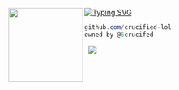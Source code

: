 [![Typing SVG](https://readme-typing-svg.herokuapp.com?font=Roboto+Mono&lines=+%7C+crucified.lol)](https://git.io/typing-svg)
<img align="left" src="https://upload.wikimedia.org/wikipedia/commons/thumb/3/34/Red_star.svg/220px-Red_star.svg.png" width="147"/> 

```csharp
github.com/crucified-lol
owned by @6crucifed
```
&zwnj; 
&zwnj; 
![](https://komarev.com/ghpvc/?username=lol)
